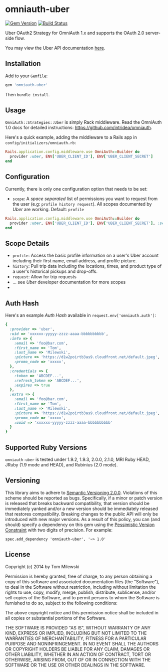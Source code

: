omniauth-uber
==============

[![Gem Version](https://badge.fury.io/rb/omniauth-uber.svg)](http://badge.fury.io/rb/omniauth-uber)
[![Build Status](https://travis-ci.org/omniauth/omniauth-uber.svg?branch=master)](https://travis-ci.org/omniauth/omniauth-uber)

Uber OAuth2 Strategy for OmniAuth 1.x and supports the OAuth 2.0 server-side flow.

You may view the Uber API documentation [here](https://developer.uber.com/v1/auth/#oauth-2-0).

## Installation

Add to your `Gemfile`:

```ruby
gem 'omniauth-uber'
```

Then `bundle install`.


## Usage

`OmniAuth::Strategies::Uber` is simply Rack middleware. Read the OmniAuth 1.0 docs for detailed instructions: https://github.com/intridea/omniauth.

Here's a quick example, adding the middleware to a Rails app in `config/initializers/omniauth.rb`:

```ruby
Rails.application.config.middleware.use OmniAuth::Builder do
  provider :uber, ENV['UBER_CLIENT_ID'], ENV['UBER_CLIENT_SECRET']
end
```

## Configuration

Currently, there is only one configuration option that needs to be set:

* `scope`: A *space separated* list of permissions you want to request from the user (e.g: `profile history request`). All scopes documented by *Uber* are working. Default: `profile`

```ruby
Rails.application.config.middleware.use OmniAuth::Builder do
  provider :uber, ENV['UBER_CLIENT_ID'], ENV['UBER_CLIENT_SECRET'], :scope => 'profile history'
end

```

## Scope Details

* `profile`:	Access the basic profile information on a user's Uber account including their first name, email address, and profile picture.
* `history`:	Pull trip data including the locations, times, and product type of a user's historical pickups and drop-offs.
* `request`: Allow for trip requests 
* ... see *Uber* developer documentation for more scopes
* 
## Auth Hash

Here's an example *Auth Hash* available in `request.env['omniauth.auth']`:

```ruby
{
  :provider => 'uber',
  :uid => 'xxxxxx-yyyyy-zzzz-aaaa-bbbbbbbbbb',
  :info => {
    :email => 'foo@bar.com',
    :first_name => 'Tom',
    :last_name => 'Milewski',
    :picture => 'https://d1w2poirtb3as9.cloudfront.net/default.jpeg',
    :promo_code => 'xxxxx',
  },
  :credentials => {
    :token => 'ABCDEF...',
    :refresh_token => 'ABCDEF...',
    :expires => true
  },
  :extra => {
    :email => 'foo@bar.com',
    :first_name => 'Tom',
    :last_name => 'Milewski',
    :picture => 'https://d1w2poirtb3as9.cloudfront.net/default.jpeg',
    :promo_code => 'xxxxx',
    :uuid => 'xxxxxx-yyyyy-zzzz-aaaa-bbbbbbbbbb'
  }
}
```

## Supported Ruby Versions
`omniauth-uber` is tested under 1.9.2, 1.9.3, 2.0.0, 2.1.0, MRI Ruby HEAD, JRuby (1.9 mode and HEAD), and Rubinius
(2.0 mode).

## Versioning
This library aims to adhere to [Semantic Versioning 2.0.0][semver]. Violations
of this scheme should be reported as bugs. Specifically, if a minor or patch
version is released that breaks backward compatibility, that version should be
immediately yanked and/or a new version should be immediately released that
restores compatibility. Breaking changes to the public API will only be
introduced with new major versions. As a result of this policy, you can (and
should) specify a dependency on this gem using the [Pessimistic Version
Constraint][pvc] with two digits of precision. For example:

    spec.add_dependency 'omniauth-uber', '~> 1.0'

[semver]: http://semver.org/
[pvc]: http://docs.rubygems.org/read/chapter/16#page74


## License

Copyright (c) 2014 by Tom Milewski

Permission is hereby granted, free of charge, to any person obtaining a copy of this software and associated documentation files (the "Software"), to deal in the Software without restriction, including without limitation the rights to use, copy, modify, merge, publish, distribute, sublicense, and/or sell copies of the Software, and to permit persons to whom the Software is furnished to do so, subject to the following conditions:

The above copyright notice and this permission notice shall be included in all copies or substantial portions of the Software.

THE SOFTWARE IS PROVIDED "AS IS", WITHOUT WARRANTY OF ANY KIND, EXPRESS OR IMPLIED, INCLUDING BUT NOT LIMITED TO THE WARRANTIES OF MERCHANTABILITY, FITNESS FOR A PARTICULAR PURPOSE AND NONINFRINGEMENT. IN NO EVENT SHALL THE AUTHORS OR COPYRIGHT HOLDERS BE LIABLE FOR ANY CLAIM, DAMAGES OR OTHER LIABILITY, WHETHER IN AN ACTION OF CONTRACT, TORT OR OTHERWISE, ARISING FROM, OUT OF OR IN CONNECTION WITH THE SOFTWARE OR THE USE OR OTHER DEALINGS IN THE SOFTWARE.
